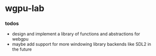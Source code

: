 # wgpu-lab

### todos
- design and implement a library of functions and abstractions for webgpu
- maybe add support for more windowing library backends like SDL2 in the future
